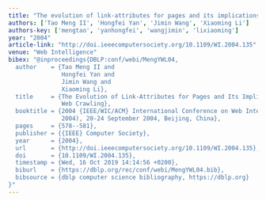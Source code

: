 ```yaml
---
title: "The evolution of link-attributes for pages and its implications on web crawling"
authors: ['Tao Meng II', 'Hongfei Yan', 'Jimin Wang', 'Xiaoming Li']
authors-key: ['mengtao', 'yanhongfei', 'wangjimin', 'lixiaoming']
year: "2004"
article-link: "http://doi.ieeecomputersociety.org/10.1109/WI.2004.135"
venue: "Web Intelligence"
bibex: "@inproceedings{DBLP:conf/webi/MengYWL04,
  author    = {Tao Meng II and
               Hongfei Yan and
               Jimin Wang and
               Xiaoming Li},
  title     = {The Evolution of Link-Attributes for Pages and Its Implications on
               Web Crawling},
  booktitle = {2004 {IEEE/WIC/ACM} International Conference on Web Intelligence {(WI}
               2004), 20-24 September 2004, Beijing, China},
  pages     = {578--581},
  publisher = {{IEEE} Computer Society},
  year      = {2004},
  url       = {http://doi.ieeecomputersociety.org/10.1109/WI.2004.135},
  doi       = {10.1109/WI.2004.135},
  timestamp = {Wed, 16 Oct 2019 14:14:56 +0200},
  biburl    = {https://dblp.org/rec/conf/webi/MengYWL04.bib},
  bibsource = {dblp computer science bibliography, https://dblp.org}
}"
---
```

